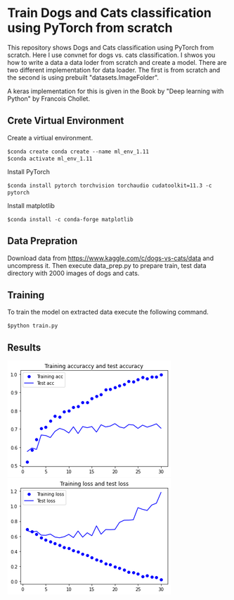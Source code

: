 # Train Dogs and Cats classification using PyTorch from scratch
This repository shows Dogs and Cats classification using PyTorch from scratch.
Here I use convnet for dogs vs. cats classification. I shwos you how to write a
data a data loder from scratch and create a model. There are two different 
implementation for data loader. The first is from scratch and the second is 
using prebuilt "datasets.ImageFolder".

A keras implementation for this is given in the Book by "Deep learning with Python"
by Francois Chollet.

## Crete Virtual Environment
Create a virtiual environment.
```console
$conda create conda create --name ml_env_1.11
$conda activate ml_env_1.11
```
Install PyTorch
```console
$conda install pytorch torchvision torchaudio cudatoolkit=11.3 -c pytorch
```
Install matplotlib
```console
$conda install -c conda-forge matplotlib
```

## Data Prepration
Download data from https://www.kaggle.com/c/dogs-vs-cats/data and uncompress it.
Then execute data_prep.py to prepare train, test data directory with 2000 images
of dogs and cats.

## Training
To train the model on extracted data execute the following command.
```console
$python train.py
```

## Results
![image info](./plot.png)
![image info](./loss.png)

